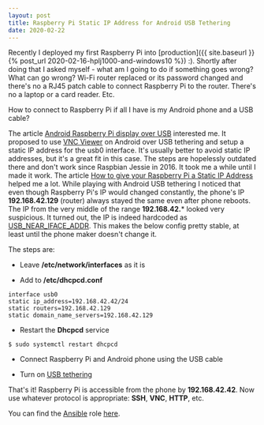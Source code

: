 ```yaml
---
layout: post
title: Raspberry Pi Static IP Address for Android USB Tethering
date: 2020-02-22
---
```

Recently I deployed my first Raspberry Pi into
[production]({{ site.baseurl }}{% post_url 2020-02-16-hplj1000-and-windows10 %}) :).
Shortly after doing that I asked myself - what am I going to do if something goes wrong? What can go wrong?
Wi-Fi router replaced or its password changed and there's no a RJ45 patch cable to connect Raspberry Pi to the router.
There's no a laptop or a card reader. Etc.

How to connect to Raspberry Pi if all I have is my Android phone and a USB cable?

The article [Android Raspberry Pi display over USB](https://joshuawoehlke.com/android-raspberry-pi-display-over-usb/)
interested me. It proposed to use [VNC Viewer](https://www.raspberrypi.org/documentation/remote-access/vnc/)
on Android over USB tethering and setup a static IP address for the usb0 interface.
It's usually better to avoid static IP addresses, but it's a great fit in this case.
The steps are hopelessly outdated there and don't work since Raspbian Jessie in 2016.
It took me a while until I made it work. The article
[How to give your Raspberry Pi a Static IP Address](https://thepihut.com/blogs/raspberry-pi-tutorials/how-to-give-your-raspberry-pi-a-static-ip-address-update)
helped me a lot.  While playing with Android USB tethering I noticed that even though Raspberry Pi's IP
would changed constantly, the phone's IP **192.168.42.129** (router) always stayed the same even after phone reboots.
The IP from the very middle of the range **192.168.42.*** looked very suspicious. It turned out, the IP is indeed hardcoded as
[USB_NEAR_IFACE_ADDR](https://android.stackexchange.com/questions/46499/how-configure-the-dhcp-settings-of-wifi-tethering-hotspot-on-android).
This makes the below config pretty stable, at least until the phone maker doesn't change it.

The steps are:

* Leave **/etc/network/interfaces** as it is

* Add to **/etc/dhcpcd.conf**
```
interface usb0
static ip_address=192.168.42.42/24
static routers=192.168.42.129
static domain_name_servers=192.168.42.129
```

* Restart the **Dhcpcd** service
```
$ sudo systemctl restart dhcpcd
```

* Connect Raspberry Pi and Android phone using the USB cable

* Turn on [USB tethering](https://www.instructables.com/id/Android-USB-Tethering/)

That's it! Raspberry Pi is accessible from the phone by **192.168.42.42**.
Now use whatever protocol is appropriate: **SSH**, **VNC**, **HTTP**, etc.

You can find the [Ansible](https://www.ansible.com/) role [here](https://github.com/ten0s/rpi/tree/buster/roles/usb-static-ip).